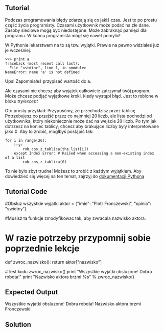Tutorial
--------

Podczas programowania błędy zdarzają się co jakiś czas. Jest to po prostu część życia programisty.
Czasami użytkownik może podać na złe dane. Zasoby sieciowe mogą być niedostępne. Może zabraknąć pamięci dla programu. W końcu programista mógł się nawet pomylić!

W Pythonie lekarstwem na to są tzw. wyjątki. Prawie na pewno widziałeś już je wcześniej.

    >>> print a
    Traceback (most recent call last):
      File "<stdin>", line 1, in <module>
    NameError: name 'a' is not defined

Ups! Zapomniałeś przypisać wartość do a.

Ale czasami nie chcesz aby wyjątek całkowicie zatrzymał twój program. Może chcesz podjąć wyjątkowe kroki, kiedy wystąpi błąd. Jest to robione w bloku *try/except*

Oto prosty przykład: Przypuśćmy, że przechodzisz przez tablicę. Potrzebujesz co przejść przez co najmniej 20 liczb, ale lista pochodzi od użytkownika, który niekoniecznie może dać na wejście 20 liczb. Po tym jak dotrzesz na koniec tablicy, chcesz aby brakujące liczby były interpretowane jako 0. Aby to zrobić, mógłbyś postąpić tak:

    for i in range(20):
        try:
            rob_cos_z_tablica(the_list[i])
        except Index Error: # Raised when accessing a non-existing index of a list
            rob_cos_z_tablica(0)

To nie było zbyt trudne! Możesz to zrobić z każdym wyjątkiem. Aby dowiedzieć się więcej na ten temat, zajrzyj do [dokumentacji Pythona](http://docs.python.org/tutorial/errors.html#handling-exceptions)

Tutorial Code
-------------
#Obsluz wszystkie wyjatki
aktor = {"imie": "Piotr Fronczewski", "opinia": "swietny"}

#Musisz ta funkcje zmodyfikowac tak, aby zwracala nazwisko aktora.
# W razie potrzeby przypomnij sobie poprzednie lekcje
def zwroc_nazwisko():
    return aktor["nazwisko"]

#Test kodu
zwroc_nazwisko()
print "Wszystkie wyjatki obsluzone! Dobra robota!"
print "Nazwisko aktora brzmi %s" % zwroc_nazwisko()

Expected Output
---------------
Wszystkie wyjatki obsluzone! Dobra robota!
Nazwisko aktora brzmi Fronczewski

Solution
--------
